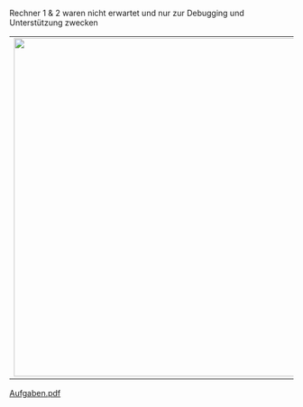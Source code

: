 Rechner 1 & 2 waren nicht erwartet und nur zur Debugging und Unterstützung zwecken
<table>
  <tr>
    <td valign="top"><img src="https://user-images.githubusercontent.com/57621352/226381711-f1fe4a5e-ec32-4c3d-828d-f19220209ec5.PNG" width="600"/></td>
    <td valign="top"><img src="https://user-images.githubusercontent.com/57621352/226381711-f1fe4a5e-ec32-4c3d-828d-f19220209ec5.PNG" width="600"/></td>
    <td valign="top"><img src="https://user-images.githubusercontent.com/57621352/226381699-f0249a82-4dce-489e-be43-71789b81b8e2.PNG" width="600"/></td>
   </tr>
</table>

[Aufgaben.pdf](https://github.com/Lenam0n/KlassenarbeitNo2_Groh/files/11019993/Aufgaben.pdf)

